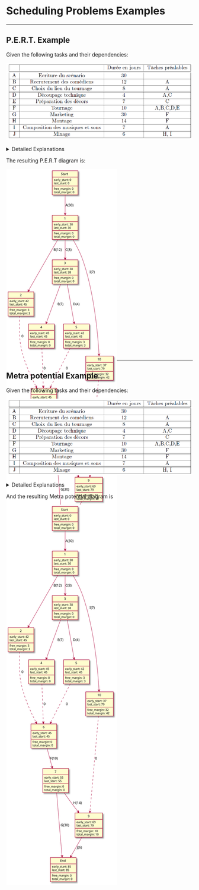 # Scheduling Problems Examples

<hr class="sep-both">

## P.E.R.T. Example

<div class="row row-cols-lg-2"><div>

Given the following tasks and their dependencies:

![Scheduling Specification Example P.E.R.T. Table](_images/pert.png)

<details class="details-n">
<summary>Detailed Explanations</summary>

**Explanations (dependencies)**

* Starting from Start
* The first task is $A(30)$ (since no previous tasks, cost=30)
* So we move to "1" with $A(30)$
* Then B, C, and I are **only** dependent on A, we are
  making their states like for "1".
* since D is dependent on A and C, and C is dependent on A, then we are making D dependent on state 3
* since we are entering state 10 with $I$ and state 9 is dependent (for $J$) from $I$, we are using a directed dotted arrow
* ...

Note: we removed (A, F), (A, D), (C, F) because of redundancy.

**Explanations (early/last start)**

* Start's early start value is always 0
* 1's early state is $0 + 30$ (previous + A cost)
* 6's early state is $38 + 4$ (previous 38 + D cost)
* ...

As for the last start, once we did all the early_start value, starting from the End

* End's last_start value is always the same as its early_start value
* 9's last_start is $85-6=79$ (End's last_start minus J cost)
* 3's last_start is $min(45-7, 45-4)=38$ (4's last_start minus E cost, and resp. 5's and D)
* ...

**Explanations (free/total margin)**

* The total margin is $\text{last_start-early_start}$
* 9's total margin is simply $79-69=10$
* 10's total margin is simply $79-37=42$
* ...

As for the free margin

* we are trying to get a total margin without changing the next early_date
* 9's free margin is $x + 69 + 6 \le 85 \Leftrightarrow x=10$
* 10's free margin is $x + 37 + 0 \le 69 \Leftrightarrow x=32$
* 5's free margin is $x + 42 + 0 \le 45 \Leftrightarrow x=3$
* ...

**Explanations (note)**

The critical path is $(Start, A, C, E, F, G, End)$.
</details>
</div><div>

The resulting P.E.R.T diagram is:

<div class="overflow-auto" style="max-height: 500px;">

![P.E.R.T. Example Table](_images/pert.svg)
</div>
</div></div>

<hr class="sep-both">

## Metra potential Example

<div class="row row-cols-lg-2"><div>

Given the following tasks and their dependencies:

![Scheduling Specification Example Metra potential Table](_images/pt.png)

<details class="details-n">
<summary>Detailed Explanations</summary>

**Explanations (dependencies)**

* this is straightforward
* C need A so $A \to C$ and A duration is 30 so the weight is 30
* D need C and A, but C needs A, so D only needs C (**redundancy**)
* F need A, B, C, D, and E, but B needs A, so F only needs B, C, D, E (**redundancy**)
* F need A, B, C, D, and E, but E needs C, so F only needs B, D, E (**redundancy**)
* ...

**Explanations (early/last start)**

* C early start is A early start + A cost: $0+30=30$
* D early start is C early start + C cost: $30+8=38$
* ...

As for the last start, once we did all the early_start value, starting from the End

* End's last_start is early_start value (always)
* J's last_start is $85-6=79$ (End's last_start minus J cost)
* C's last_start is $min(41-8, 38-8)=30$ (D's and resp. E's last_start minus C cost)
* ...

**Explanations (free/total margin)**

* The total margin is $\text{last_start-early_start}$
* J's total margin is simply $79-69=10$
* I's total margin is simply $72-30=42$
* ...

As for the free margin

* we are trying to get a total margin without changing the next early_date
* J's free margin is $x + 69 + 6 \le 85 \Leftrightarrow x=10$
* H's free margin is $x + 55 + 14 \le 69 \Leftrightarrow x=0$
* I's free margin is $x + 30 + 7 \le 69 \Leftrightarrow x=32$
* D's free margin is $x + 38 + 4 \le 45 \Leftrightarrow x=3$
* ...

**Explanations (note)**

The critical path is $(Start, A, C, E, F, G, End)$.
</details>
</div><div>

And the resulting Metra potential diagram is

<div class="overflow-auto" style="max-height: 500px;">

![Metra potential Example Table](_images/pert.svg)
</div>
</div></div>